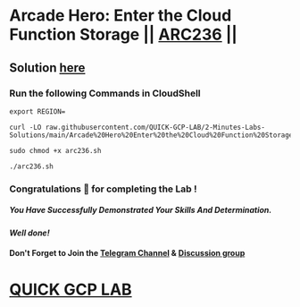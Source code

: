 # Arcade Hero: Enter the Cloud Function Storage || [ARC236](https://www.cloudskillsboost.google/focuses/98835?parent=catalog) ||

## Solution [here](https://youtu.be/b6wGHbRAgew)

### Run the following Commands in CloudShell

```
export REGION=
```
```
curl -LO raw.githubusercontent.com/QUICK-GCP-LAB/2-Minutes-Labs-Solutions/main/Arcade%20Hero%20Enter%20the%20Cloud%20Function%20Storage/arc236.sh

sudo chmod +x arc236.sh

./arc236.sh
```

### Congratulations 🎉 for completing the Lab !

##### *You Have Successfully Demonstrated Your Skills And Determination.*

#### *Well done!*

#### Don't Forget to Join the [Telegram Channel](https://t.me/quickgcplab) & [Discussion group](https://t.me/quickgcplabchats)

# [QUICK GCP LAB](https://www.youtube.com/@quickgcplab)
